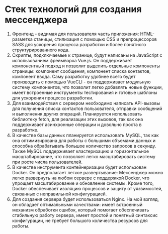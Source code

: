 # Стек технологий для создания мессенджера #
1. Фронтенд - видимая для пользователя часть приложения: HTML-разметка станицы, стилизация с помощью CSS и препроцессоров SASS для ускорения процесса разработки и более понятного структурированного кода.
2. Скрипты, подключаемые к странице, будут написаны на JavaScript с использованием фреймворка Vue.js. Он поддерживает компонентный подход и позволит выделить отдельные компоненты страницы: компонент сообщения, компонент списка контактов, компонент ввода. Саму разработку удобнее всего будет производить с помощью VueCLI - он поддерживает модульную систему компонентов, что позволит легко добавлять новые функции, имеет встроенные инструменты тестирования и готовые шаблоны для ускорения процесса разработки.
3. Для взаимодействия с сервером необходимо написать API-вызовы для получения списка контактов пользователя, отправки сообщений и выполнения других операций. Планируется использовать библиотеку fetch, для реализации этих вызовов, так как она поддерживает асинхронные операции и довольно проста в разработке.
4. В качестве базы данных планируется использовать MySQL, так как она оптимизирована для работы с большими объемами данных и способна обрабатывать большое количество запросов в секунду. Также MySQL поддерживает кластеризацию и горизонтальное масштабирование, что позволяет легко масштабировать систему при росте числа пользователей.
5. В качестве инструмента контейнеризации будет использован Docker. Он предполагает легкое развертывание: Мессенджер можно легко развернуть на любом сервере с поддержкой Docker, что упрощает масштабирование и обновление системы. Кроме того, Docker обеспечивает изоляцию процессов и защиту от уязвимостей, связанных с неправильной конфигурацией.
6. Для создания сервера будет использоваться Nginx. На мой взгляд, он обладает оптимальными качествами: имеет встроенный механизм обработки ошибок, который помогает обеспечивать стабильную работу сервера, имеет простой и понятный синтаксис конфигурации, не требует большого количества ресурсов для работы.
